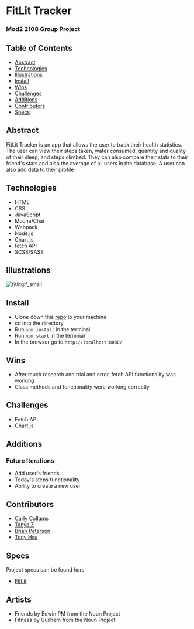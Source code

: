 # FitLit Tracker

### Mod2 2108 Group Project

## Table of Contents
- [Abstract](#Abstract)
- [Technologies](#Technologies)
- [Illustrations](#Illustrations)
- [Install](#Install)
- [Wins](#Wins)
- [Challenges](#Challenges)
- [Additions](#Additions)
- [Contributors](#Contributors)
- [Specs](#Specs)

## Abstract
FitLit Tracker is an app that allows the user to track their health statistics.  The user can view their steps taken, water consumed, quantity and quality of their sleep, and steps climbed.  They can also compare their stats to their friend's stats and also the average of all users in the database. A user can also add data to their profile 

## Technologies
-  HTML
-  CSS
-  JavaScript
-  Mocha/Chai
-  Webpack
-  Node.js
-  Chart.js
-  fetch API
-  SCSS/SASS

## Illustrations

![fitlitgif_small](https://user-images.githubusercontent.com/70819338/140833863-b19bfef8-f4b0-4d96-84af-796f630c5a7a.gif)




## Install


-  Clone down this [repo](https://github.com/ccollums/fitlit-tracker) to your machine
-  cd into the directory
-  Run `npm install` in the terminal
-  Run `npm start` in the terminal
-  In the browser go to `http://localhost:8080/`


## Wins
- After much research and trial and error, fetch API functionality was working
- Class methods and functionality were working correctly

## Challenges
- Fetch API
- Chart.js

## Additions
### Future Iterations
- Add user's friends
- Today's steps functionality
- Ability to create a new user

## Contributors
- [Carly Collums](https://github.com/ccollums)
- [Tanya Z](https://github.com/tanyazhuge)
- [Brian Peterson](https://github.com/bpeterson2579)
- [Tony Hsu](https://github.com/tonydhsu)

## Specs
Project specs can be found here
-  [FitLit](https://frontend.turing.edu/projects/Fitlit-part-one.html)

## Artists 
- Friends by Edwin PM from the Noun Project
- Fitness by Guilhem from the Noun Project
